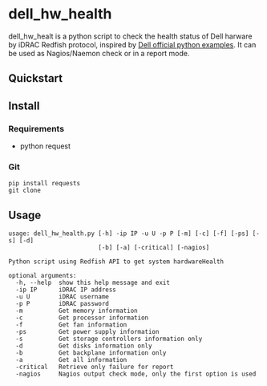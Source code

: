 # dell_hw_health

dell_hw_healt is a python script to check the health status of Dell harware by iDRAC Redfish protocol, inspired by [Dell official python examples](https://github.com/dell/iDRAC-Redfish-Scripting/tree/master/Redfish%20Python).
It can be used as Nagios/Naemon check or in a report mode.

## Quickstart
## Install
### Requirements
* python request

### Git
```
pip install requests
git clone
```

## Usage
```
usage: dell_hw_health.py [-h] -ip IP -u U -p P [-m] [-c] [-f] [-ps] [-s] [-d]
                         [-b] [-a] [-critical] [-nagios]

Python script using Redfish API to get system hardwareHealth

optional arguments:
  -h, --help  show this help message and exit
  -ip IP      iDRAC IP address
  -u U        iDRAC username
  -p P        iDRAC password
  -m          Get memory information
  -c          Get processor information
  -f          Get fan information
  -ps         Get power supply information
  -s          Get storage controllers information only
  -d          Get disks information only
  -b          Get backplane information only
  -a          Get all information
  -critical   Retrieve only failure for report
  -nagios     Nagios output check mode, only the first option is used
```
